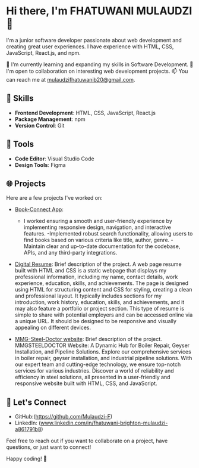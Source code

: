 
# Hi there, I'm FHATUWANI MULAUDZI 👋

I'm a junior software developer passionate about web development and creating great user experiences. I have experience with HTML, CSS, JavaScript, React.js, and npm. 

🌱 I'm currently learning and expanding my skills in Software Development.
🤝 I'm open to collaboration on interesting web development projects.
📫 You can reach me at mulaudzifhatuwanib20@gmail.com.

## 🚀 Skills

- **Frontend Development**: HTML, CSS, JavaScript, React.js
- **Package Management**: npm
- **Version Control**: Git

## 🔧 Tools

- **Code Editor**: Visual Studio Code
- **Design Tools**: Figma

## 🌐 Projects

Here are a few projects I've worked on:

- [Book-Connect App](link):
  - I worked ensuring a smooth and user-friendly experience by
  implementing responsive design, navigation, and interactive
  features.
  -Implemented robust search functionality, allowing users to find
  books based on various criteria like title, author, genre.
  -Maintain clear and up-to-date documentation for the codebase,
  APIs, and any third-party integrations.

- [Digital Resume](link): Brief description of the project.
  A web page resume built with HTML and CSS is a static webpage that displays my professional information,
  including my name, contact details, work experience, education, skills, and achievements.
  The page is designed using HTML for structuring content and CSS for styling, creating a clean and professional layout.
   It typically includes sections for my introduction, work history, education, skills, and achievements,
  and it may also feature a portfolio or project section.
  This type of resume is simple to share with potential employers and can be accessed online via a unique URL.
   It should be designed to be responsive and visually appealing on different devices.
  
- [MMG-Steel-Doctor website](link): Brief description of the project.
  MMGSTEELDOCTOR Website: A Dynamic Hub for Boiler Repair, Geyser Installation, and Pipeline Solutions.
   Explore our comprehensive services in boiler repair, geyser installation, and industrial pipeline solutions.
   With our expert team and cutting-edge technology, we ensure top-notch services for various industries.
   Discover a world of reliability and efficiency in steel solutions,
  all presented in a user-friendly and responsive website built with HTML, CSS, and JavaScript.
  
## 💬 Let's Connect

- GitHub:(https://github.com/Mulaudzi-F)
- LinkedIn: (www.linkedin.com/in/fhatuwani-brighton-mulaudzi-a861791b8)


Feel free to reach out if you want to collaborate on a project, have questions, or just want to connect!

Happy coding! 🚀
